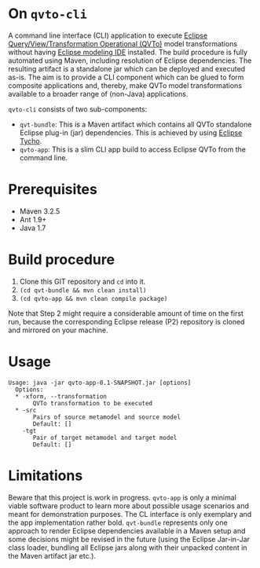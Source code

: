 # On `qvto-cli`
A command line interface (CLI) application to execute [Eclipse Query/View/Transformation Operational (QVTo)](https://projects.eclipse.org/projects/modeling.mmt.qvt-oml) model transformations without having [Eclipse modeling IDE](https://eclipse.org/modeling/) installed. The build procedure is fully automated using Maven, including resolution of Eclipse dependencies. The resulting artifact is a standalone jar which can be deployed and executed as-is. The aim is to provide a CLI component which can be glued to form composite applications and, thereby, make QVTo model transformations available to a broader range of (non-Java) applications.

`qvto-cli` consists of two sub-components:

* `qvt-bundle`: This is a Maven artifact which contains all QVTo standalone Eclipse plug-in (jar) dependencies. This is achieved by using [Eclipse Tycho](https://eclipse.org/tycho/).
* `qvto-app`: This is a slim CLI app build to access Eclipse QVTo from the command line. 

# Prerequisites

* Maven 3.2.5
* Ant 1.9+
* Java 1.7

# Build procedure

1. Clone this GIT repository and `cd` into it.
2. `(cd qvt-bundle && mvn clean install)`
3. `(cd qvto-app && mvn clean compile package)`

Note that Step 2 might require a considerable amount of time on the first run, because the corresponding Eclipse release (P2) repository is cloned and mirrored on your machine.

# Usage

```
Usage: java -jar qvto-app-0.1-SNAPSHOT.jar [options] 
  Options:
  * -xform, --transformation
       QVTo transformation to be executed
  * -src
       Pairs of source metamodel and source model
       Default: []
    -tgt
       Pair of target metamodel and target model
       Default: []
```

# Limitations #

Beware that this project is work in progress. `qvto-app` is only a minimal viable software product to learn more about possible usage scenarios and meant for demonstration purposes. The CL interface is only exemplary and the app implementation rather bold. `qvt-bundle` represents only one approach to render Eclipse dependencies available in a Maven setup and some decisions might be revised in the future (using the Eclipse Jar-in-Jar class loader, bundling all Eclipse jars along with their unpacked content in the Maven artifact jar etc.).

